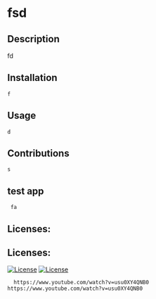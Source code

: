 # 
# fsd

 ## Description 
   fd

 ## Installation 
    f

## Usage 
    d

## Contributions 
    s
    
## test app 
     fa
## Licenses:

## Licenses:

[![License](https://img.shields.io/badge/fdsdffdsd-casuob-brightgreen)](https://www.youtube.com/watch?v=usu0XY4QNB0) [![License](https://img.shields.io/badge/owifoeifw-wfeoi-yellow)](https://www.youtube.com/watch?v=usu0XY4QNB0)
     
      https://www.youtube.com/watch?v=usu0XY4QNB0 https://www.youtube.com/watch?v=usu0XY4QNB0
